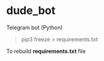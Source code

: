 # dude_bot
Telegram bot (Python)


> pip3 freeze > requirements.txt

To rebuild **requirements.txt** file
